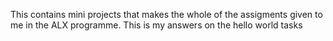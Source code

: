 This contains mini projects that makes the whole of the assigments given to me in the ALX programme. This is my answers on the hello world tasks
